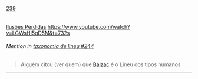 [239](https://github.com/guilhermeprokisch/guilherme/issues/239) 
###### 

[Ilusões Perdidas](Ilusões-Perdidas)  https://www.youtube.com/watch?v=LGWsHI5qD5M&t=732s


 ######  Mention in [taxonomia de lineu #244](taxonomia-de-lineu-#244)  
 > Alguém citou (ver quem) que [Balzac](Balzac)  é o Lineu dos tipos humanos

-------------------------------------------------------------------------------

